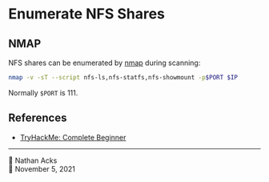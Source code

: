 # Enumerate NFS Shares

## NMAP

NFS shares can be enumerated by [nmap](nmap.md) during scanning:

```bash
nmap -v -sT --script nfs-ls,nfs-statfs,nfs-showmount -p$PORT $IP
```

Normally `$PORT` is 111.

## References

* [TryHackMe: Complete Beginner](tryhackme-complete-beginner.md)

- - - -

<span aria-hidden="true">👤</span> Nathan Acks  
<span aria-hidden="true">📅</span> November 5, 2021
